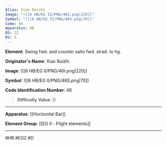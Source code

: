 ```yaml
---
Alias: Xiao Ruizhi
Image: "![[6 HB/EG II/PNG/46I.png|220]]"
Symbol: "![[6 HB/EG II/PNG/46S.png|70]]"
Code: 46
Apparatus: HB
EG: II
DV: D
---
```

**Element**: Swing fwd. and counter salto fwd. strad. to hg.

**Originator's Name**: Xiao Ruizhi

**Image**:
![[6 HB/EG II/PNG/46I.png|220]]

**Symbol**:
![[6 HB/EG II/PNG/46S.png|70]]

**Code Identification Number**: 46

>**Difficulty Value**: D

___
**Apparatus**: [[Horizontal Bar]]

**Element Group**: [[EG II - Flight elements]]
___
#HB #EG2 #D
